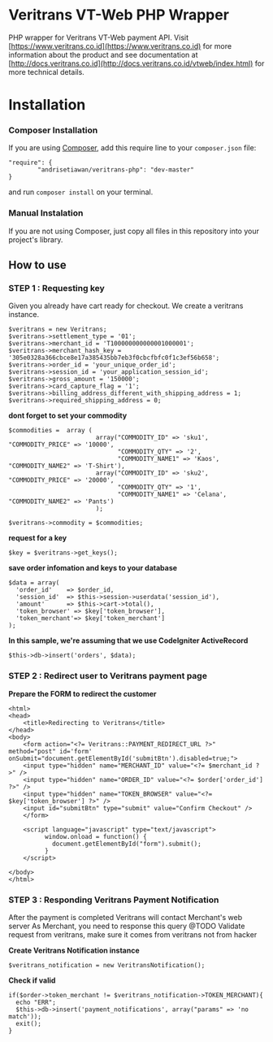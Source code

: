 Veritrans VT-Web PHP Wrapper
==============================================

PHP wrapper for Veritrans VT-Web payment API. Visit [https://www.veritrans.co.id](https://www.veritrans.co.id) for more information about the product and see documentation at [http://docs.veritrans.co.id](http://docs.veritrans.co.id/vtweb/index.html) for more technical details.

# Installation

### Composer Installation

If you are using [Composer](https://getcomposer.org), add this require line to your `composer.json` file:

```
"require": {
        "andrisetiawan/veritrans-php": "dev-master"
}
```

and run `composer install` on your terminal.

### Manual Instalation

If you are not using Composer, just copy all files in this repository into your project's library.


## How to use

### STEP 1 : Requesting key

Given you already have cart ready for checkout.
We create a veritrans instance.

```
$veritrans = new Veritrans;
$veritrans->settlement_type = '01';
$veritrans->merchant_id = 'T100000000000001000001';
$veritrans->merchant_hash_key = '305e0328a366cbce8e17a385435bb7eb3f0cbcfbfc0f1c3ef56b658';
$veritrans->order_id = 'your_unique_order_id';
$veritrans->session_id = 'your_application_session_id';
$veritrans->gross_amount = '150000';
$veritrans->card_capture_flag = '1';
$veritrans->billing_address_different_with_shipping_address = 1;
$veritrans->required_shipping_address = 0;

```

**dont forget to set your commodity**

```
$commodities =  array (
						array("COMMODITY_ID" => 'sku1', "COMMODITY_PRICE" => '10000', 
							  "COMMODITY_QTY" => '2', 
						      "COMMODITY_NAME1" => 'Kaos', "COMMODITY_NAME2" => 'T-Shirt'),
						array("COMMODITY_ID" => 'sku2', "COMMODITY_PRICE" => '20000', 
							  "COMMODITY_QTY" => '1', 
						      "COMMODITY_NAME1" => 'Celana', "COMMODITY_NAME2" => 'Pants')
						);
						
$veritrans->commodity = $commodities;

```

**request for a key**

```
$key = $veritrans->get_keys();
```


**save order infomation and keys to your database**

```
$data = array(
  'order_id'    => $order_id,
  'session_id'  => $this->session->userdata('session_id'),
  'amount'      => $this->cart->total(),
  'token_browser' => $key['token_browser'],
  'token_merchant'=> $key['token_merchant']
);
```

**In this sample, we're assuming that we use CodeIgniter ActiveRecord**

```
$this->db->insert('orders', $data);
```

### STEP 2 :  Redirect user to Veritrans payment page

**Prepare the FORM to redirect the customer**

```
<html>
<head>
	<title>Redirecting to Veritrans</title>
</head>
<body>	
	<form action="<?= Veritrans::PAYMENT_REDIRECT_URL ?>" method="post" id='form'  onSubmit="document.getElementById('submitBtn').disabled=true;">
  	<input type="hidden" name="MERCHANT_ID" value="<?= $merchant_id ?>" />
  	<input type="hidden" name="ORDER_ID" value="<?= $order['order_id'] ?>" />
  	<input type="hidden" name="TOKEN_BROWSER" value="<?= $key['token_browser'] ?>" />
  	<input id="submitBtn" type="submit" value="Confirm Checkout" />
	</form>
	
	<script language="javascript" type="text/javascript">
		  window.onload = function() {
		    document.getElementById("form").submit();
		  }
	</script>	
	
</body>
</html>
```


### STEP 3 : Responding Veritrans Payment Notification
After the payment is completed
Veritrans will contact Merchant's web server
As Merchant, you need to response this query
@TODO Validate request from veritrans, make sure it comes from veritrans not from hacker
 
**Create Veritrans Notification instance**

```
$veritrans_notification = new VeritransNotification();
```

**Check if valid**

```
if($order->token_merchant != $veritrans_notification->TOKEN_MERCHANT){
  echo "ERR";
  $this->db->insert('payment_notifications', array("params" => 'no match'));
  exit();
}
```
